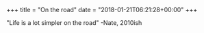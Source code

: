 +++
title = "On the road"
date = "2018-01-21T06:21:28+00:00"
+++

"Life is a lot simpler on the road" -Nate, 2010ish
			
